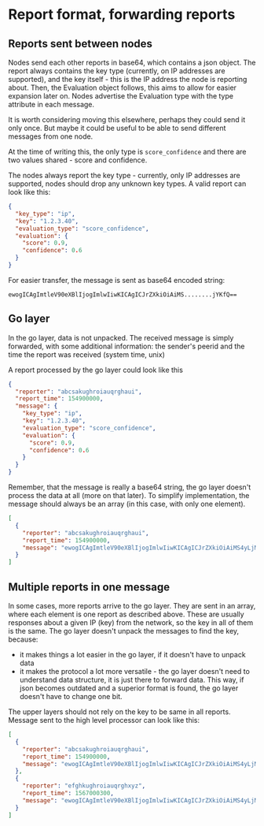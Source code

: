 # Report format, forwarding reports

## Reports sent between nodes
Nodes send each other reports in base64, which contains a json object. The report always contains the key type 
(currently, on IP addresses are supported), and the key itself - this is the IP address the node is reporting about.
Then, the Evaluation object follows, this aims to allow for easier expansion later on. Nodes advertise the Evaluation
type with the type attribute in each message.

It is worth considering moving this elsewhere, perhaps they could send it only once. But maybe it could be useful to be
able to send different messages from one node.

At the time of writing this, the only type is `score_confidence` and there are two values shared - score and confidence.

The nodes always report the key type - currently, only IP addresses are supported, nodes should drop any unknown key
types. A valid report can look like this:

```json
{
  "key_type": "ip",
  "key": "1.2.3.40",
  "evaluation_type": "score_confidence",
  "evaluation": {
    "score": 0.9,
    "confidence": 0.6
  }
}
```

For easier transfer, the message is sent as base64 encoded string:
```
ewogICAgImtleV90eXBlIjogImlwIiwKICAgICJrZXkiOiAiMS........jYKfQ==
```

## Go layer
In the go layer, data is not unpacked. The received message is simply forwarded, with some additional information: the 
sender's peerid and the time the report was received (system time, unix)

A report processed by the go layer could look like this
```json
{
  "reporter": "abcsakughroiauqrghaui",
  "report_time": 154900000,
  "message": {
    "key_type": "ip",
    "key": "1.2.3.40",
    "evaluation_type": "score_confidence",
    "evaluation": {
      "score": 0.9,
      "confidence": 0.6
    }
  }
}
```

Remember, that the message is really a base64 string, the go layer doesn't process the data at all (more on that later).
To simplify implementation, the message should always be an array (in this case, with only one element).

```json
[
  {
    "reporter": "abcsakughroiauqrghaui",
    "report_time": 154900000,
    "message": "ewogICAgImtleV90eXBlIjogImlwIiwKICAgICJrZXkiOiAiMS4yLjMuNDAiLAogICAgImV........jYKfQ=="
  }
]
```

## Multiple reports in one message
In some cases, more reports arrive to the go layer. They are sent in an array, where each element is one report as
described above. These are usually responses about a given IP (key) from the network, so the key in all of them is the
same. The go layer doesn't unpack the messages to find the key, because:

 * it makes things a lot easier in the go layer, if it doesn't have to unpack data
 * it makes the protocol a lot more versatile - the go layer doesn't need to understand data structure, it is just there
  to forward data. This way, if json becomes outdated and a superior format is found, the go layer doesn't have to 
  change one bit.
  
The upper layers should not rely on the key to be same in all reports. Message sent to the high level processor can look
like this:

```json
[
  {
    "reporter": "abcsakughroiauqrghaui",
    "report_time": 154900000,
    "message": "ewogICAgImtleV90eXBlIjogImlwIiwKICAgICJrZXkiOiAiMS4yLjMuNDAiLAogICAgImV........jYKfQ=="
  },
  {
    "reporter": "efghkughroiauqrghxyz",
    "report_time": 1567000300,
    "message": "ewogICAgImtleV90eXBlIjogImlwIiwKICAgICJrZXkiOiAiMS4yLjMuNDAiLAogICAgImV........jYKfQ=="
  }
]
```